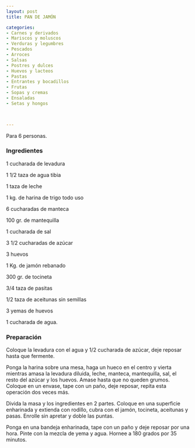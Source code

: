 ```yaml
---
layout: post
title: PAN DE JAMÓN

categories:
- Carnes y derivados
- Mariscos y moluscos
- Verduras y legumbres
- Pescados
- Arroces
- Salsas
- Postres y dulces
- Huevos y lacteos
- Pastas
- Entrantes y bocadillos
- Frutas
- Sopas y cremas
- Ensaladas
- Setas y hongos
 


---
```


Para 6 personas.

<h3>Ingredientes</h3>

1 cucharada de levadura

1 1/2 taza de agua tibia

1 taza de leche

1 kg. de harina de trigo todo uso

6 cucharadas de manteca

100 gr. de mantequilla

1 cucharada de sal

3 1/2 cucharadas de azúcar

3 huevos

1 Kg. de jamón rebanado

300 gr. de tocineta

3/4 taza de pasitas

1/2 taza de aceitunas sin semillas

3 yemas de huevos

1 cucharada de agua.

<h3>Preparación</h3>

Coloque la levadura con el agua y 1/2 cucharada de azúcar, deje reposar hasta que fermente.

Ponga la harina sobre una mesa, haga un hueco en el centro y vierta mientras amasa la levadura diluida, leche, manteca, mantequilla, sal, el resto del azúcar y los huevos. Amase hasta que no queden grumos. Coloque en un envase, tape con un paño, deje reposar, repita esta operación dos veces más.

Divida la masa y los ingredientes en 2 partes. Coloque en una superficie enharinada y extienda con rodillo, cubra con el jamón, tocineta, aceitunas y pasas. Enrolle sin apretar y doble las puntas.

Ponga en una bandeja enharinada, tape con un paño y deje reposar por una hora. Pinte con la mezcla de yema y agua. Hornee a 180 grados por 35 minutos.

